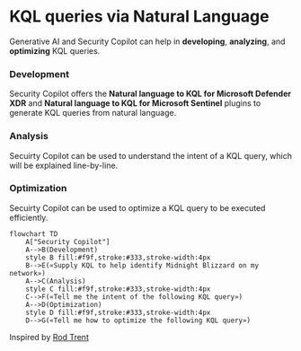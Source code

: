 # KQL queries via Natural Language 
Generative AI and Security Copilot can help in **developing**, **analyzing**, and **optimizing** KQL queries.

### Development
Security Copilot offers the **Natural language to KQL for Microsoft Defender XDR** and **Natural language to KQL for Microsoft Sentinel** plugins to generate KQL queries from natural language. <br>

### Analysis
Secuirty Copilot can be used to understand the intent of a KQL query, which will be explained line-by-line. <br>

### Optimization
Secuirty Copilot can be used to optimize a KQL query to be executed efficiently. <br>

```mermaid
flowchart TD
    A["Security Copilot"]
    A-->B(Development)
    style B fill:#f9f,stroke:#333,stroke-width:4px
    B-->E(«Supply KQL to help identify Midnight Blizzard on my network»)
    A-->C(Analysis)
    style C fill:#f9f,stroke:#333,stroke-width:4px
    C-->F(«Tell me the intent of the following KQL query»)
    A-->D(Optimization)
    style D fill:#f9f,stroke:#333,stroke-width:4px
    D-->G(«Tell me how to optimize the following KQL query»)
```

Inspired by [Rod Trent](https://github.com/rod-trent/Copilot-for-Security/blob/main/Prompts/Plugins/NL2KQL.md)
